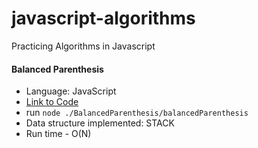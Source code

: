# javascript-algorithms
Practicing Algorithms in Javascript

#### Balanced Parenthesis
- Language: JavaScript
- [Link to Code](https://github.com/romiaujla/javascript-algorithms/blob/master/balancedParanthesis.js)
- run  `node ./BalancedParenthesis/balancedParenthesis`
- Data structure implemented: STACK
- Run time - O(N)